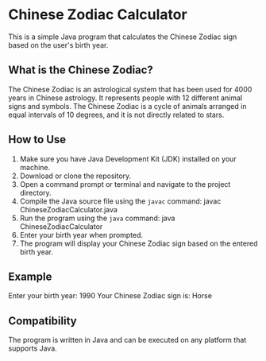 # Chinese Zodiac Calculator

This is a simple Java program that calculates the Chinese Zodiac sign based on the user's birth year.

## What is the Chinese Zodiac?

The Chinese Zodiac is an astrological system that has been used for 4000 years in Chinese astrology. It represents people with 12 different animal signs and symbols. The Chinese Zodiac is a cycle of animals arranged in equal intervals of 10 degrees, and it is not directly related to stars.

## How to Use

1. Make sure you have Java Development Kit (JDK) installed on your machine.
2. Download or clone the repository.
3. Open a command prompt or terminal and navigate to the project directory.
4. Compile the Java source file using the `javac` command:
    javac ChineseZodiacCalculator.java
5. Run the program using the `java` command:
    java ChineseZodiacCalculator
6. Enter your birth year when prompted.
7. The program will display your Chinese Zodiac sign based on the entered birth year.

## Example
Enter your birth year: 1990
Your Chinese Zodiac sign is: Horse

## Compatibility

The program is written in Java and can be executed on any platform that supports Java.
